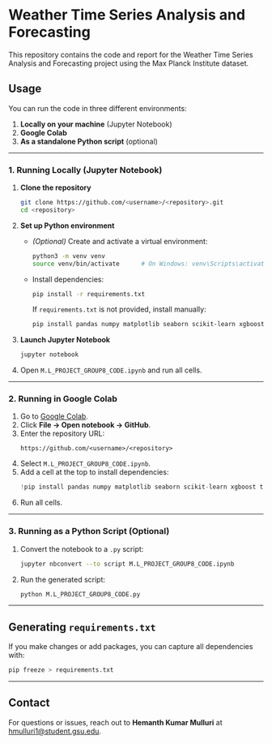 # Weather Time Series Analysis and Forecasting

This repository contains the code and report for the Weather Time Series Analysis and Forecasting project using the Max Planck Institute dataset.

## Usage

You can run the code in three different environments:
1. **Locally on your machine** (Jupyter Notebook)
2. **Google Colab**
3. **As a standalone Python script** (optional)

---

### 1. Running Locally (Jupyter Notebook)

1. **Clone the repository**  
   ```bash
   git clone https://github.com/<username>/<repository>.git
   cd <repository>
   ```

2. **Set up Python environment**  
   - *(Optional)* Create and activate a virtual environment:  
     ```bash
     python3 -m venv venv
     source venv/bin/activate      # On Windows: venv\Scripts\activate
     ```  
   - Install dependencies:  
     ```bash
     pip install -r requirements.txt
     ```  
     If `requirements.txt` is not provided, install manually:  
     ```bash
     pip install pandas numpy matplotlib seaborn scikit-learn xgboost tensorflow jupyter
     ```

3. **Launch Jupyter Notebook**  
   ```bash
   jupyter notebook
   ```  
4. Open `M.L_PROJECT_GROUP8_CODE.ipynb` and run all cells.

---

### 2. Running in Google Colab

1. Go to [Google Colab](https://colab.research.google.com).  
2. Click **File → Open notebook → GitHub**.  
3. Enter the repository URL:  
   ```
   https://github.com/<username>/<repository>
   ```  
4. Select `M.L_PROJECT_GROUP8_CODE.ipynb`.  
5. Add a cell at the top to install dependencies:  
   ```python
   !pip install pandas numpy matplotlib seaborn scikit-learn xgboost tensorflow
   ```  
6. Run all cells.

---

### 3. Running as a Python Script (Optional)

1. Convert the notebook to a `.py` script:  
   ```bash
   jupyter nbconvert --to script M.L_PROJECT_GROUP8_CODE.ipynb
   ```  
2. Run the generated script:  
   ```bash
   python M.L_PROJECT_GROUP8_CODE.py
   ```

---

## Generating `requirements.txt`

If you make changes or add packages, you can capture all dependencies with:
```bash
pip freeze > requirements.txt
```

---

## Contact

For questions or issues, reach out to **Hemanth Kumar Mulluri** at <hmulluri1@student.gsu.edu>.
